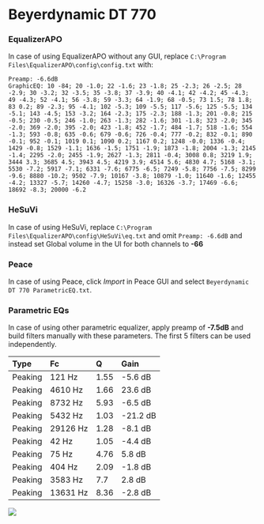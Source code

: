 # Beyerdynamic DT 770

### EqualizerAPO
In case of using EqualizerAPO without any GUI, replace `C:\Program Files\EqualizerAPO\config\config.txt`
with:
```
Preamp: -6.6dB
GraphicEQ: 10 -84; 20 -1.0; 22 -1.6; 23 -1.8; 25 -2.3; 26 -2.5; 28 -2.9; 30 -3.2; 32 -3.5; 35 -3.8; 37 -3.9; 40 -4.1; 42 -4.2; 45 -4.3; 49 -4.3; 52 -4.1; 56 -3.8; 59 -3.3; 64 -1.9; 68 -0.5; 73 1.5; 78 1.8; 83 0.2; 89 -2.3; 95 -4.1; 102 -5.3; 109 -5.5; 117 -5.6; 125 -5.5; 134 -5.1; 143 -4.5; 153 -3.2; 164 -2.3; 175 -2.3; 188 -1.3; 201 -0.8; 215 -0.5; 230 -0.5; 246 -1.0; 263 -1.3; 282 -1.6; 301 -1.8; 323 -2.0; 345 -2.0; 369 -2.0; 395 -2.0; 423 -1.8; 452 -1.7; 484 -1.7; 518 -1.6; 554 -1.3; 593 -0.8; 635 -0.6; 679 -0.6; 726 -0.4; 777 -0.2; 832 -0.1; 890 -0.1; 952 -0.1; 1019 0.1; 1090 0.2; 1167 0.2; 1248 -0.0; 1336 -0.4; 1429 -0.8; 1529 -1.1; 1636 -1.5; 1751 -1.9; 1873 -1.8; 2004 -1.3; 2145 -1.4; 2295 -2.0; 2455 -1.9; 2627 -1.3; 2811 -0.4; 3008 0.8; 3219 1.9; 3444 3.3; 3685 4.5; 3943 4.5; 4219 3.9; 4514 5.6; 4830 4.7; 5168 -3.1; 5530 -7.2; 5917 -7.1; 6331 -7.6; 6775 -6.5; 7249 -5.8; 7756 -7.5; 8299 -9.6; 8880 -10.2; 9502 -7.9; 10167 -3.8; 10879 -1.0; 11640 -1.6; 12455 -4.2; 13327 -5.7; 14260 -4.7; 15258 -3.0; 16326 -3.7; 17469 -6.6; 18692 -8.3; 20000 -6.2
```

### HeSuVi
In case of using HeSuVi, replace `C:\Program Files\EqualizerAPO\config\HeSuVi\eq.txt` and omit `Preamp:
-6.6dB` and instead set Global volume in the UI for both channels to **-66**

### Peace
In case of using Peace, click *Import* in Peace GUI and select `Beyerdynamic DT 770 ParametricEQ.txt`.

### Parametric EQs
In case of using other parametric equalizer, apply preamp of **-7.5dB** and build filters manually with
these parameters. The first 5 filters can be used independently.

| Type    | Fc       |    Q | Gain     |
|:--------|:---------|:-----|:---------|
| Peaking | 121 Hz   | 1.55 | -5.6 dB  |
| Peaking | 4610 Hz  | 1.66 | 23.6 dB  |
| Peaking | 8732 Hz  | 5.93 | -6.5 dB  |
| Peaking | 5432 Hz  | 1.03 | -21.2 dB |
| Peaking | 29126 Hz | 1.28 | -8.1 dB  |
| Peaking | 42 Hz    | 1.05 | -4.4 dB  |
| Peaking | 75 Hz    | 4.76 | 5.8 dB   |
| Peaking | 404 Hz   | 2.09 | -1.8 dB  |
| Peaking | 3583 Hz  | 7.7  | 2.8 dB   |
| Peaking | 13631 Hz | 8.36 | -2.8 dB  |

![](https://raw.githubusercontent.com/jaakkopasanen/AutoEq/master/results/innerfidelity/sbaf-serious/Beyerdynamic%20DT%20770/Beyerdynamic%20DT%20770.png)